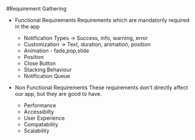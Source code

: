 #Requirement Gathering

- Functional Requirements
  Requirements which are mandatorily required in the app

  - Notification Types -> Success, info, warning, error
  - Customization -> Text, duration, animation, position
  - Animation - fade,pop,slide
  - Position
  - Close Button
  - Stacking Behaviour
  - Notification Queue

- Non Functional Requirements
  These requirements don't directly affect our app, but they are good to have.

  - Performance
  - Accessibilty
  - User Experience
  - Compatability
  - Scalability
